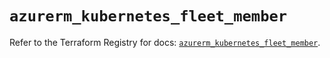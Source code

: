 # `azurerm_kubernetes_fleet_member`

Refer to the Terraform Registry for docs: [`azurerm_kubernetes_fleet_member`](https://registry.terraform.io/providers/hashicorp/azurerm/4.19.0/docs/resources/kubernetes_fleet_member).
